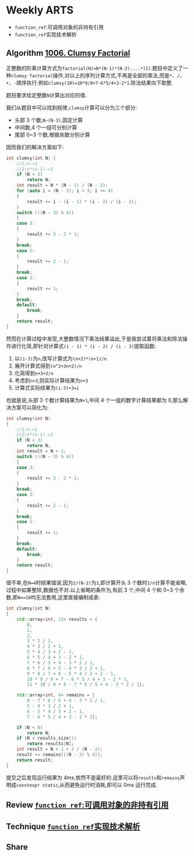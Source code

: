 # Weekly ARTS

- `function_ref`:可调用对象的非持有引用
- `function_ref`实现技术解析

## Algorithm [1006. Clumsy Factorial](https://leetcode.com/problems/clumsy-factorial/)

正整数的阶乘计算方式为`factorial(N)=N*(N-1)*(N-2)....*(1)`.题目中定义了一种`clumsy factorial`操作,对以上的序列计算方式,不再是全部的乘法,而是`*`、`/`、`+`、`-`顺序执行.例如`clumsy(10)=10*9/8+7-6*5/4+3-2*1`.除法结果向下取整.

题目要求给定整数`N`计算出对应的值.

我们从题目中可以找到规律,`clumsy`计算可以分为三个部分:

- 头部 3 个数,`N~(N-3)`,固定计算
- 中间数,4 个一组可分别计算
- 尾部 0~3 个数,根据余数分别计算

因而我们的解决方案如下:

```C++
int clumsy(int N) {
    //1:n->1
    //2:n*(n-1)->2
    if (N < 3)
        return N;
    int result = N * (N - 1) / (N - 2);
    for (auto i = (N - 3); i > 3; i += 4)
    {
        result += i - (i - 1) * (i - 2) / (i - 3);
    }
    switch (((N - 3) % 4))
    {
    case 3:
    {
        result += 3 - 2 * 1;
    }
    break;
    case 2:
    {
        result += 2 - 1;
    }
    break;
    case 1:
    {
        result += 1;
    }
    break;
    default:
        break;
    }
    return result;
}
```

然而在计算过程中发现,大整数情况下乘法结果溢出,于是我尝试着将乘法和除法操作进行化简,即针对计算式`(i - 1) * (i - 2) / (i - 3)`提取函数:

1. 以`(i-3)`为`n`,改写计算式为`(n+2)*(n+1)/n`
2. 展开计算式得到`(n^2+3n+2)/n`
3. 化简得到`n+3+2/n`
4. 考虑到`n>3`,则实际计算结果为`n+3`
5. 计算式实际结果为`(i-3)+3=i`

也就是说,头部 3 个数计算结果为`N+1`,中间 4 个一组的数字计算结果都为 0,那么解决方案可以简化为:

```C++
int clumsy(int N)
{
    //1:n->1
    //2:n*(n-1)->2
    if (N < 3)
        return N;
    int result = N + 1;
    switch (((N - 3) % 4))
    {
    case 3:
    {
        result += 3 - 2 * 1;
    }
    break;
    case 2:
    {
        result += 2 - 1;
    }
    break;
    case 1:
    {
        result += 1;
    }
    break;
    default:
        break;
    }
    return result;
}
```

很不幸,在`N=4`时结果错误,因为`2/(N-2)`为`1`,即计算开头 3 个数时`2/n`计算不能省略,过程中如果整除,数据也不对.以上省略的条件为,有前 3 个,中间 4 个和 0~3 个余数,即`N<=10`均无法套用,这里直接编制成表:

```C++
int clumsy(int N)
{
    std::array<int, 12> results = {
        0,
        1,
        2,
        3 * 2 / 1,
        4 * 3 / 2 + 1,
        5 * 4 / 3 + 2 - 1,
        6 * 5 / 4 + 3 - 2 * 1,
        7 * 6 / 5 + 4 - 3 * 2 / 1,
        8 * 7 / 6 + 5 - 4 * 3 / 2 + 1,
        9 * 8 / 7 + 6 - 5 * 4 / 3 + 2 - 1,
        10 * 9 / 8 + 7 - 6 * 5 / 4 + 3 - 2 * 1,
        11 * 10 / 9 + 8 - 7 * 6 / 5 + 4 - 3 * 2 / 1};

    std::array<int, 4> remains = {
        8 - 7 * 6 / 5 + 4 - 3 * 2 / 1,
        5 - 4 * 3 / 2 + 1,
        6 - 5 * 4 / 3 + 2 - 1,
        7 - 6 * 5 / 4 + 3 - 2 * 1};

    if (N < 0)
        return N;
    if (N < results.size())
        return results[N];
    int result = N + 1 + 2 / (N - 2);
    result += remains[((N - 3) % 4)];
    return result;
}
```

提交之后发现运行结果为 4ms,依然不是最好的.这里可以将`results`和`remains`声明成`constexpr static`,从而避免运行时消耗,即可以 0ms 运行完成.

## Review [`function_ref`:可调用对象的非持有引用](function_ref.md)

## Technique [`function_ref`实现技术解析](function_ref_impl.md)

## Share

